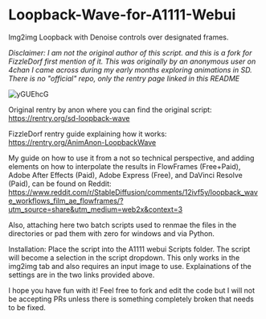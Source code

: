 # Loopback-Wave-for-A1111-Webui
Img2img Loopback with Denoise controls over designated frames.

*Disclaimer: I am not the original author of this script. and this is a fork for FizzleDorf first mention of it. This was originally by an anonymous user on 4chan I came across during my early months exploring animations in SD. There is no "official" repo, only the rentry page linked in this README*

![yGUEhcG](https://user-images.githubusercontent.com/46942135/232080320-a53a5373-14ef-40b8-99c7-3ae97141cc33.gif)

Original rentry by anon where you can find the original script: https://rentry.org/sd-loopback-wave

FizzleDorf rentry guide explaining how it works: https://rentry.org/AnimAnon-LoopbackWave

My guide on how to use it from a not so technical perspective, and adding elements on how to interpolate the results in FlowFrames (Free+Paid), Adobe After Effects (Paid), Adobe Express (Free), and DaVinci Resolve (Paid), can be found on Reddit:
https://www.reddit.com/r/StableDiffusion/comments/12ivf5y/loopback_wave_workflows_film_ae_flowframes/?utm_source=share&utm_medium=web2x&context=3

Also, attaching here two batch scripts used to renmae the files in the directories or pad them with zero for windows and via Python.


Installation:
Place the script into the A1111 webui Scripts folder. The script will become a selection in the script dropdown. This only works in the img2img tab and also requires an input image to use. Explainations of the settings are in the two links provided above.


I hope you have fun with it! Feel free to fork and edit the code but I will not be accepting PRs unless there is something completely broken that needs to be fixed.
